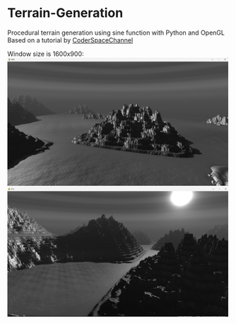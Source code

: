 # Terrain-Generation
Procedural terrain generation using sine function with Python and OpenGL
Based on a tutorial by [CoderSpaceChannel](https://www.youtube.com/@CoderSpaceChannel)

Window size is 1600x900:
<img src="sin1.jpg" width="500"/>
<img src="sin2.jpg" width="500"/>

